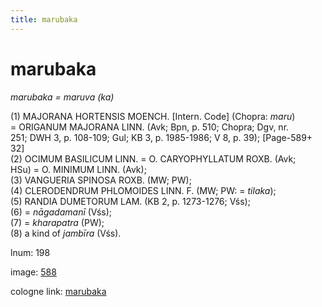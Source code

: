 ```yaml
---
title: marubaka
---
```


# marubaka

<i>marubaka = maruva (ka)</i>  <div n="P" />(1) <bot>MAJORANA HORTENSIS MOENCH.</bot> [Intern. Code] (Chopra: <i>maru</i>) <div n="lb" />= <bot>ORIGANUM MAJORANA LINN.</bot> (Avk; Bpn, p. 510; Chopra; Dgv, nr. <div n="lb" />251; DWH 3, p. 108-109; Gul; KB 3, p. 1985-1986; V 8, p. 39); [Page-589+ 32] <div n="P" />(2) <bot>OCIMUM BASILICUM LINN.</bot> = <bot>O. CARYOPHYLLATUM ROXB.</bot> (Avk; <div n="lb" />HSu) = <bot>O. MINIMUM LINN.</bot> (Avk); <div n="P" />(3) <bot>VANGUERIA SPINOSA ROXB.</bot> (MW; PW); <div n="P" />(4) <bot>CLERODENDRUM PHLOMOIDES LINN. F.</bot> (MW; PW: = <i>tilaka</i>); <div n="P" />(5) <bot>RANDIA DUMETORUM LAM.</bot> (KB 2, p. 1273-1276; Vśs); <div n="P" />(6) = <i>nāgadamanī</i> (Vśs); <div n="P" />(7) = <i>kharapatra</i> (PW); <div n="P" />(8) a kind of <i>jambīra</i> (Vśs).

lnum: 198

image: [588](https://www.sanskrit-lexicon.uni-koeln.de/scans/csl-apidev/servepdf.php?dict=snp&page=588)

cologne link: [marubaka](https://sanskrit-lexicon.uni-koeln.de/scans/csl-apidev/getword.php?dict=snp&key=marubaka)

